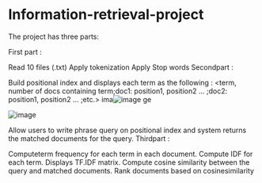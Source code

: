 # Information-retrieval-project

The project has three parts:

First part :

Read 10 files (.txt)
Apply tokenization
Apply Stop words
Secondpart :

Build positional index and displays each term as the following : <term, number of docs containing term;doc1: position1, position2 ... ;doc2: position1, position2 ... ;etc.>
ima![image](https://user-images.githubusercontent.com/88144060/148384813-1bcf1eb8-ba36-4129-9d2f-1918e7661fec.png)
ge

![image](https://user-images.githubusercontent.com/88144060/148384785-be9fcdd1-fc35-4b7b-9e88-a26f0500abc2.png)


Allow users to write phrase query on positional index and system returns the matched documents for the query.
Thirdpart :

Computeterm frequency for each term in each document.
Compute IDF for each term.
Displays TF.IDF matrix.
Compute cosine similarity between the query and matched documents.
Rank documents based on cosinesimilarity
